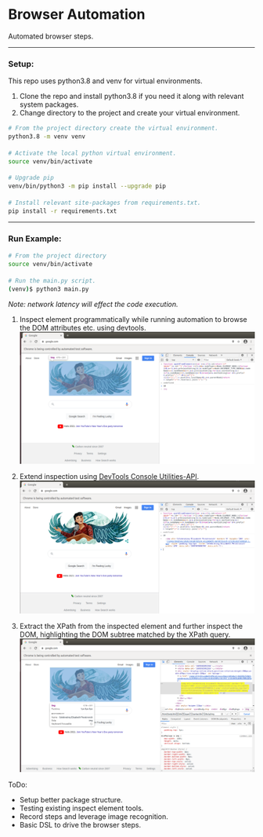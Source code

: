 # Browser Automation

Automated browser steps.
****
### Setup:
This repo uses python3.8 and venv for virtual environments.
1. Clone the repo and install python3.8 if you need it along with relevant system packages.
2. Change directory to the project and create your virtual environment.

```bash
# From the project directory create the virtual environment.
python3.8 -m venv venv

# Activate the local python virtual environment.
source venv/bin/activate

# Upgrade pip
venv/bin/python3 -m pip install --upgrade pip

# Install relevant site-packages from requirements.txt.
pip install -r requirements.txt
```
---
### Run Example:
```bash
# From the project directory
source venv/bin/activate

# Run the main.py script.
(venv)$ python3 main.py
```
*Note: network latency will effect the code execution.*
1. Inspect element programmatically while running automation to browse the DOM attributes etc. using devtools.
![inspect_element](images/1_command_result_$0.png)


2. Extend inspection using [DevTools Console Utilities-API](https://developers.google.com/web/tools/chrome-devtools/console/utilities#dom). 
![inspect_element](images/2_command_result_$0_evaluated.png)

3. Extract the XPath from the inspected element and further inspect the DOM, highlighting the DOM subtree matched by the XPath query. ![XPath Query Selection](images/3_inspect_element_xpath_query.png)
   
ToDo:
- Setup better package structure.
- Testing existing inspect element tools.
- Record steps and leverage image recognition.
- Basic DSL to drive the browser steps.
